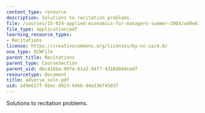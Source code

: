 ```yaml
---
content_type: resource
description: Solutions to recitation problems.
file: /courses/15-024-applied-economics-for-managers-summer-2004/a49e617f92ecd82394bb84e236f45037_adverse_soln.pdf
file_type: application/pdf
learning_resource_types:
- Recitations
license: https://creativecommons.org/licenses/by-nc-sa/4.0/
ocw_type: OCWFile
parent_title: Recitations
parent_type: CourseSection
parent_uid: dbc416ba-99fe-61a3-94f7-4318d84dced7
resourcetype: Document
title: adverse_soln.pdf
uid: a49e617f-92ec-d823-94bb-84e236f45037
---
```

Solutions to recitation problems.
